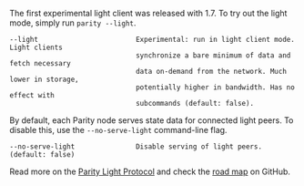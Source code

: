 The first experimental light client was released with 1.7. To try out the light mode, simply run `parity --light`.

    --light                        Experimental: run in light client mode. Light clients
                                   synchronize a bare minimum of data and fetch necessary
                                   data on-demand from the network. Much lower in storage,
                                   potentially higher in bandwidth. Has no effect with
                                   subcommands (default: false).

By default, each Parity node serves state data for connected light peers. To disable this, use the `--no-serve-light` command-line flag.

    --no-serve-light               Disable serving of light peers. (default: false)
 
Read more on the [Parity Light Protocol](The-Parity-Light-Protocol-(PIP)) and check the [road map](https://github.com/paritytech/parity/projects/2) on GitHub.
